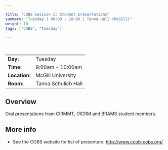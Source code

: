 ```yaml
---

title: "COBS Session 1: Student presentations"
summary: "Tuesday | 09:00 - 10:00 | Tanna Hall (McGill)"
weight: 10
tags: ["COBS", "Tuesday"]

---
```


<br>

| | |
| - | - |
| **Day:** | Tuesday |
| **Time:** | 9:00am - 10:00am |
| **Location:** | McGill University |
| **Room:** | Tanna Schulich Hall |

## Overview

Oral presentations from CIRMMT, OICRM and BRAMS student members.  

## More info

- See the COBS website for list of presenters: http://www.ccob-cobs.org/